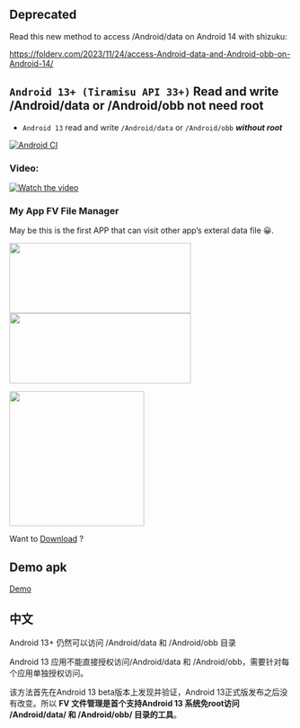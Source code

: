 
 ## Deprecated

 Read this new method to access /Android/data on Android 14 with shizuku:

https://folderv.com/2023/11/24/access-Android-data-and-Android-obb-on-Android-14/




## `Android 13+ (Tiramisu API 33+)` Read and write /Android/data or /Android/obb not need root




 - `Android 13` read and write `/Android/data` or `/Android/obb` ***without root***

 [![Android CI](https://github.com/folderv/androidDataWithoutRootAPI33/actions/workflows/android.yml/badge.svg)](https://github.com/folderv/androidDataWithoutRootAPI33/actions/workflows/android.yml)


 ### Video:
[![Watch the video](https://img.youtube.com/vi/-4H0K70WhDg/maxresdefault.jpg)](https://youtu.be/-4H0K70WhDg)


### My App FV File Manager

May be this is the first APP that can visit other app’s exteral data file 😀.


[<img src="/source/coolapk-badge.png" width="323" height="125" />](https://www.coolapk.com/apk/com.folderv.file)
[<img src="https://play.google.com/intl/en_us/badges/static/images/badges/en_badge_web_generic.png" width="323" height="125">](https://play.google.com/store/apps/details?id=com.folderv.file)

[<img src="/source/com.folderv.file.webp" width="240" height="240" />](http://folderv.com/2022/08/16/Access-Android-data-on-Android-13/)

Want to [Download](http://folderv.com/2022/08/16/Access-Android-data-on-Android-13/) ?


## Demo apk

[Demo](https://github.com/folderv/androidDataWithoutRootAPI33/raw/main/android13dataobbDemo.apk)


## 中文

Android 13+ 仍然可以访问 /Android/data 和 /Android/obb 目录


Android 13 应用不能直接授权访问/Android/data 和 /Android/obb，需要针对每个应用单独授权访问。

该方法首先在Android 13 beta版本上发现并验证，Android 13正式版发布之后没有改变。所以 __FV 文件管理是首个支持Android 13 系统免root访问 /Android/data/ 和 /Android/obb/ 目录的工具__。

